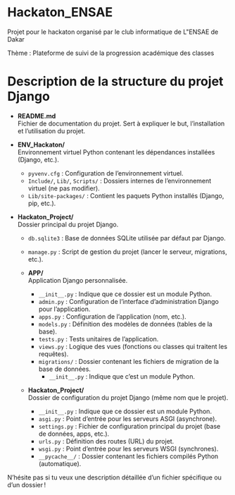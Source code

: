 # Hackaton_ENSAE
Projet pour le  hackaton organisé par le club informatique de L"ENSAE de Dakar

Thème : Plateforme de suivi de la progression académique des classes

# Description de la structure du projet Django

- **README.md**  
  Fichier de documentation du projet. Sert à expliquer le but, l’installation et l’utilisation du projet.

- **ENV_Hackaton/**  
  Environnement virtuel Python contenant les dépendances installées (Django, etc.).  
  - `pyvenv.cfg` : Configuration de l’environnement virtuel.
  - `Include/`, `Lib/`, `Scripts/` : Dossiers internes de l’environnement virtuel (ne pas modifier).
  - `Lib/site-packages/` : Contient les paquets Python installés (Django, pip, etc.).

- **Hackaton_Project/**  
  Dossier principal du projet Django.
  - `db.sqlite3` : Base de données SQLite utilisée par défaut par Django.
  - `manage.py` : Script de gestion du projet (lancer le serveur, migrations, etc.).

  - **APP/**  
    Application Django personnalisée.
    - `__init__.py` : Indique que ce dossier est un module Python.
    - `admin.py` : Configuration de l’interface d’administration Django pour l’application.
    - `apps.py` : Configuration de l’application (nom, etc.).
    - `models.py` : Définition des modèles de données (tables de la base).
    - `tests.py` : Tests unitaires de l’application.
    - `views.py` : Logique des vues (fonctions ou classes qui traitent les requêtes).
    - `migrations/` : Dossier contenant les fichiers de migration de la base de données.
      - `__init__.py` : Indique que c’est un module Python.

  - **Hackaton_Project/**  
    Dossier de configuration du projet Django (même nom que le projet).
    - `__init__.py` : Indique que ce dossier est un module Python.
    - `asgi.py` : Point d’entrée pour les serveurs ASGI (asynchrone).
    - `settings.py` : Fichier de configuration principal du projet (base de données, apps, etc.).
    - `urls.py` : Définition des routes (URL) du projet.
    - `wsgi.py` : Point d’entrée pour les serveurs WSGI (synchrones).
    - `__pycache__/` : Dossier contenant les fichiers compilés Python (automatique).

N’hésite pas si tu veux une description détaillée d’un fichier spécifique ou d’un dossier !
